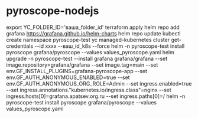 # pyroscope-nodejs

export YC_FOLDER_ID='ваша_folder_id'
terraform apply
helm repo add grafana https://grafana.github.io/helm-charts
helm repo update
kubectl create namespace pyroscope-test
yc managed-kubernetes cluster get-credentials --id xxxx --ваш_id_k8s --force
helm -n pyroscope-test install pyroscope grafana/pyroscope --values values_pyroscope.yaml 
helm upgrade -n pyroscope-test --install grafana grafana/grafana   --set image.repository=grafana/grafana   --set image.tag=main   --set env.GF_INSTALL_PLUGINS=grafana-pyroscope-app   --set env.GF_AUTH_ANONYMOUS_ENABLED=true   --set env.GF_AUTH_ANONYMOUS_ORG_ROLE=Admin   --set ingress.enabled=true   --set ingress.annotations."kubernetes\.io/ingress\.class"=nginx   --set ingress.hosts[0]=grafana.apatsev.org.ru   --set ingress.paths[0]=/
helm -n pyroscope-test install pyroscope grafana/pyroscope --values values_pyroscope.yaml 
